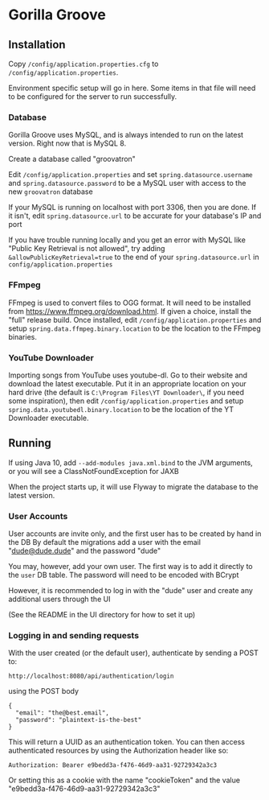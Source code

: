 # Gorilla Groove

## Installation

Copy `/config/application.properties.cfg` to `/config/application.properties`. 

Environment specific setup will go in here. Some items in that file will need to be configured for the server to run successfully.

### Database
Gorilla Groove uses MySQL, and is always intended to run on the latest version. Right now that is MySQL 8.

Create a database called "groovatron"

Edit `/config/application.properties` and set `spring.datasource.username` and `spring.datasource.password` to be a MySQL user with access to the new `groovatron` database

If your MySQL is running on localhost with port 3306, then you are done. If it isn't, edit `spring.datasource.url` to be accurate for your database's IP and port

If you have trouble running locally and you get an error with MySQL like "Public Key Retrieval is not allowed", try adding `&allowPublicKeyRetrieval=true` to the end of your `spring.datasource.url` in `config/application.properties`

### FFmpeg

FFmpeg is used to convert files to OGG format. It will need to be installed from https://www.ffmpeg.org/download.html. If given a choice, install the "full" release build.
Once installed, edit `/config/application.properties` and setup `spring.data.ffmpeg.binary.location` to be the location to the FFmpeg binaries.

### YouTube Downloader

Importing songs from YouTube uses youtube-dl. Go to their website and download the latest executable. Put it in an appropriate location on your hard drive (the default is `C:\Program Files\YT Downloader\`, if you need some inspiration), then edit `/config/application.properties` and setup `spring.data.youtubedl.binary.location` to be the location of the YT Downloader executable.

## Running

If using Java 10, add `--add-modules java.xml.bind` to the JVM arguments, or you will see a ClassNotFoundException for JAXB

When the project starts up, it will use Flyway to migrate the database to the latest version.

### User Accounts

User accounts are invite only, and the first user has to be created by hand in the DB
By default the migrations add a user with the email "dude@dude.dude" and the password "dude"

You may, however, add your own user. 
The first way is to add it directly to the `user` DB table. The password will need to be encoded with BCrypt

However, it is recommended to log in with the "dude" user and create any additional users through the UI

(See the README in the UI directory for how to set it up)

### Logging in and sending requests
With the user created (or the default user), authenticate by sending a POST to:

`http://localhost:8080/api/authentication/login`

using the POST body
```$xslt
{ 
  "email": "the@best.email",
  "password": "plaintext-is-the-best"
}
```

This will return a UUID as an authentication token. You can then access authenticated resources by using the Authorization header like so:
```
Authorization: Bearer e9bedd3a-f476-46d9-aa31-92729342a3c3
```

Or setting this as a cookie with the name "cookieToken" and the value "e9bedd3a-f476-46d9-aa31-92729342a3c3"
